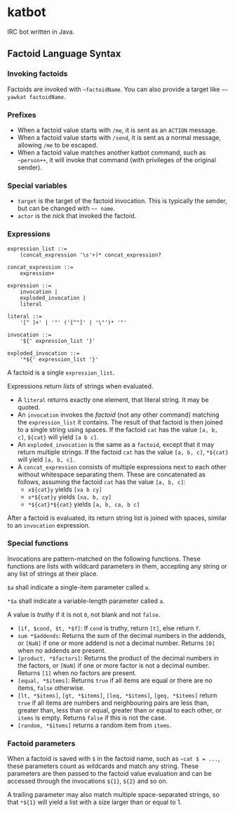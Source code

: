 # katbot

IRC bot written in Java.

## Factoid Language Syntax

### Invoking factoids

Factoids are invoked with `~factoidName`. You can also provide a target like `~~ yawkat factoidName`.

### Prefixes

- When a factoid value starts with `/me`, it is sent as an `ACTION` message.
- When a factoid value starts with `/send`, it is sent as a normal message, allowing `/me` to be escaped.
- When a factoid value matches another katbot command, such as `~person++`, it will invoke that command (with privileges of the original sender).

### Special variables

- `target` is the target of the factoid invocation. This is typically the sender, but can be changed with `~~ name`.
- `actor` is the nick that invoked the factoid.

### Expressions

```
expression_list ::=
    (concat_expression '\s'+)* concat_expression?
    
concat_expression ::=
    expression+

expression ::=
    invocation |
    exploded_invocation |
    literal

literal ::=
    '[^ ]+' | '"' ('[^"]' | '\"')* '"'

invocation ::=
    '${' expression_list '}'

exploded_invocation ::=
    '*${' expression_list '}'
```

A factoid is a single `expression_list`.

Expressions return *lists* of strings when evaluated.

- A `literal` returns exactly one element, that literal string. It may be quoted.
- An `invocation` invokes the *factoid* (not any other command) matching the `expression_list` it contains. The result of that factoid is then joined to a single string using spaces. If the factoid `cat` has the value `[a, b, c]`, `${cat}` will yield `[a b c]`.
- An `exploded_invocation` is the same as a `factoid`, except that it may return multiple strings. If the factoid `cat` has the value `[a, b, c]`, `*${cat}` will yield `[a, b, c]`.
- A `concat_expression` consists of multiple expressions next to each other without whitespace separating them. These are concatenated as follows, assuming the factoid `cat` has the value `[a, b, c]`:
    - `x${cat}y` yields `[xa b cy]`
    - `x*${cat}y` yields `[xa, b, cy]`
    - `*${cat}*${cat}` yields `[a, b, ca, b c]`

After a factoid is evaluated, its return string list is joined with spaces, similar to an `invocation` expression.

### Special functions

Invocations are pattern-matched on the following functions. These functions are lists with wildcard parameters in them, accepting any string or any list of strings at their place.

`$a` shall indicate a single-item parameter called `a`.

`*$a` shall indicate a variable-length parameter called `a`.

A value is *truthy* if it is not `0`, not blank and not `false`.

- `[if, $cond, $t, *$f]`: If `cond` is truthy, return `[t]`, else return `f`.
- `sum *$addends`: Returns the sum of the decimal numbers in the addends, or `[NaN]` if one or more addend is not a decimal number. Returns `[0]` when no addends are present.
- `[product, *$factors]`: Returns the product of the decimal numbers in the factors, or `[NaN]` if one or more factor is not a decimal number. Returns `[1]` when no factors are present.
- `[equal, *$items]`: Returns `true` if all items are equal or there are no items, `false` otherwise.
- `[lt, *$items]`, `[gt, *$items]`, `[leq, *$items]`, `[geq, *$items]` return `true` if all items are numbers and neighbouring pairs are less than, greater than, less than or equal, greater than or equal to each other, or `items` is empty. Returns `false` if this is not the case.
- `[random, *$items]` returns a random item from `items`.

### Factoid parameters

When a factoid is saved with `$` in the factoid name, such as `~cat $ = ...`, these parameters count as wildcards and match any string. These parameters are then passed to the factoid value evaluation and can be accessed through the invocations `${1}`, `${2}` and so on.

A trailing parameter may also match multiple space-separated strings, so that `*${1}` will yield a list with a size larger than or equal to 1.
